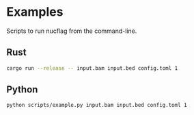 # Examples
Scripts to run nucflag from the command-line.

## Rust
```bash
cargo run --release -- input.bam input.bed config.toml 1
```

## Python
```bash
python scripts/example.py input.bam input.bed config.toml 1
```
